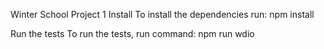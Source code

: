 Winter School Project 1
Install
To install the dependencies run:
npm install

Run the tests
To run the tests, run command:
npm run wdio